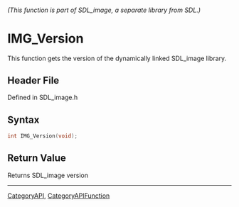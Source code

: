 ###### (This function is part of SDL_image, a separate library from SDL.)
# IMG_Version

This function gets the version of the dynamically linked SDL_image library.

## Header File

Defined in SDL_image.h

## Syntax

```c
int IMG_Version(void);

```

## Return Value

Returns SDL_image version

----
[CategoryAPI](CategoryAPI), [CategoryAPIFunction](CategoryAPIFunction)

